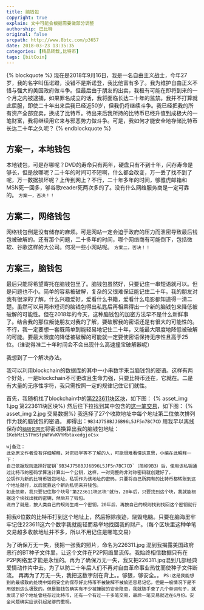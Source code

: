 ```yaml
---
title: 脑钱包
copyright: true
explain: 文中可能会根据需要做部分调整
authorship: 巴比特
original: false
srcpath: http://www.8btc.com/p3657
date: 2018-03-23 13:35:35
categories: [精品转载,比特币]
tags: [bitCoin]
---
```

{% blockquote %}
现在是2018年9月16日，我是一名自由主义战士，今年27岁，我的名字叫伍诺蹬，没错不是斯诺登，我比他富有多了。我为维护自由正义不惜与强大的美国政府做斗争。但最后由于朋友的出卖，我极有可能在即将到来的一个月之内被逮捕，如果罪名成立的话，我将面临长达二十年的监禁。我并不打算就此屈服，即使二十年出来后我已经近50岁，但我仍将继续斗争。我已经把我的所有资产全部变卖，换成了比特币。待出来后我所持的比特币已经升值到成极大的一笔财富，我将继续用它来与邪恶势力做斗争。可是，我如何才能安全地存储比特币长达二十年之久呢？
{% endblockquote %}
<!-- more -->
## 方案一，本地钱包
本地钱包，可是存哪呢？DVD的寿命只有两年，硬盘只有不到十年，闪存寿命是够长，但是放哪呢？二十年的时间可不短啊，什么都会改变，万一丢了找不到了呢，万一数据损坏呢？上传到网上？不行，二十年多年的时间，够雅虎邮箱和MSN死一回多，够谷歌reader死两次多的了。没有什么网络服务商是一定可靠的。
`方案一，否决！！`

## 方案二，网络钱包
网络钱包倒是没有储存的麻烦。可是网站一定会迫于政府的压力而泄密导致最后钱包被破解的。还有那个问题，二十多年的时间，哪个网络商有可能倒下，包括微软、谷歌这样的大公司。何况一些小网站呢。
`方案二，否决！！`

## 方案三，脑钱包
最后只能将希望寄托在脑钱包里了。脑钱包虽然好，只要记住一串短语就可以。但是问题也不小。简单的容易被破解，复杂的又很难保证能记住二十年。我的朋友对我有很深的了解。什么兴趣爱好，爱看什么书籍，爱看什么电影都知道得一清二楚。虽然可以用两串短词的脑钱包得出私匙后再相乘得出一个新的脑钱包来降低被破解的可能性。但在2018年的今天，这种脑钱包的加密方法早不是什么新鲜事了。结合我的那位叛徒朋友对我的了解，要破解我的密语还是有很大的可能性的。不行，我一定要想一套既简单到能轻易地记住二十年，又能最大限度地降低被破解的可能。要最大限度的降低被破解的可能就一定要使密语保持无序性且高于25位。（谁说得准二十年时间会不会出现什么高速撞宝破解器呢）

我想到了一个解决办法。

我可以利用blockchain的数据库的其中一小串数字来当脑钱包的密语。这样有两个好处，一是blockchain不可更改且生命力强，只要比特币还在，它就在。二是有大量的无序性字符，我只需按照一定的规律记住它们就性。

首先，我随机找了blockchain中的[第223611块区块](https://blockchain.info/zh-cn/block-index/353372)，如下图：
{% asset_img 1.jpg  第223611块区块%}
然后往下拉找到其中包含的[这一笔交易](https://blockchain.info/zh-cn/tx/c1558f1da2084bdefcb8b7fd368043ba40775635ec37068a7faff92f7afa1d92)，如下图：
{% asset_img 2.jpg  交易数据%}
我选择了27个收款地址中每个地址第二位依次排列作为我的脑钱包的密语。
即得出：`9B34J758BJJ6B96L5JF5n7BC7CD`
用我早以离线保存的[`脑钱包网页`](http://brainwallet.org )将密语换算出我的脑钱包地址：`1KebMzL5TPmSfpWFWvKVYMbtaxedgjoCsx`
```text
wj备注：
此处原文作者没有详细解释，对密码学等不了解的人，可能很难看懂这意思，小编在此解释一下：
自己依据规则选择好密钥`9B34J758BJJ6B96L5JF5n7BC7CD`（简称9B3）后，使用该私钥通过比特币的密码学算法计算出一个公钥，这样，一对完整的非对称密码就创建好了。
公钥作为新的比特币钱包地址，私钥作为该地址的密码，只要将自己所拥有的比特币都转账到这个地址就行，以后就靠这个新的私钥来开钱包。
如此依赖，我只要记住那个块号'第223611块区块'就行，20年后，只要找到这个块，我就能根据这个块找出我的密钥，然后开了钱包。
说白了就是，按人类自己的规则生成一个密钥，20年后，再按自己的规则找到找回这个密钥就行
```
把我6位数的比特币打到这个地址上，然后擦除痕迹，烧毁电脑。只要在脑海里牢牢记住223611这六个数字我就能轻而易举地找回我的财产。（每个区块里这种单笔交易超多收款地址并不多，所以不用记住是哪笔交易）

为了确保万无一失，我把一张我的照片，命名为226311.jpg 混到我揭露美国政府恶行的BT种子文件里，让这个文件在P2P网络里流传。我始终相信数据只有在P2P网络里才能是永恒的。再为了确保万无一失，我又把226311.jpg混到几部经典爱情动作片中去。为了以防二十年后人们不再对自由革命事业热忱而使种子文件断流。
再再为了万无一失，我把这数字刻在背上。。够狠，够安全。。
`PS:这是我能想到的最极致的处境中如何安全的保存好比特币不被破解不被偷还容易记忆。但是一般情况下是不用做到这么极致的。但是脑钱包确实有不少被撞破的安全隐患，我就随手查了几个单词句子，就发现了好个地址曾经存过比特币，还有一个有过一千多笔交易，最后一笔交易就近在6月份。安全问题确实应该引起足够的重视。`






  

